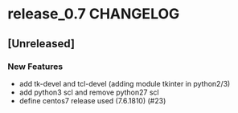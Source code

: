 # release_0.7 CHANGELOG


## [Unreleased]

### New Features
- add tk-devel and tcl-devel (adding module tkinter in python2/3)
- add python3 scl and remove python27 scl
- define centos7 release used (7.6.1810) (#23)






